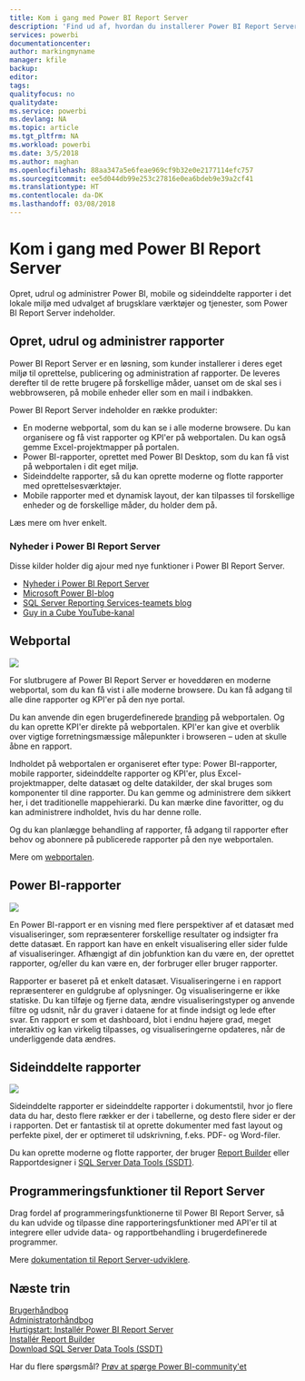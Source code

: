 ```yaml
---
title: Kom i gang med Power BI Report Server
description: 'Find ud af, hvordan du installerer Power BI Report Server. '
services: powerbi
documentationcenter: 
author: markingmyname
manager: kfile
backup: 
editor: 
tags: 
qualityfocus: no
qualitydate: 
ms.service: powerbi
ms.devlang: NA
ms.topic: article
ms.tgt_pltfrm: NA
ms.workload: powerbi
ms.date: 3/5/2018
ms.author: maghan
ms.openlocfilehash: 88aa347a5e6feae969cf9b32e0e2177114efc757
ms.sourcegitcommit: ee5d044db99e253c27816e0ea6bdeb9e39a2cf41
ms.translationtype: HT
ms.contentlocale: da-DK
ms.lasthandoff: 03/08/2018
---
```

# <a name="get-started-with-power-bi-report-server"></a>Kom i gang med Power BI Report Server
Opret, udrul og administrer Power BI, mobile og sideinddelte rapporter i det lokale miljø med udvalget af brugsklare værktøjer og tjenester, som Power BI Report Server indeholder.

## <a name="create-deploy-and-manage-reports"></a>Opret, udrul og administrer rapporter
Power BI Report Server er en løsning, som kunder installerer i deres eget miljø til oprettelse, publicering og administration af rapporter. De leveres derefter til de rette brugere på forskellige måder, uanset om de skal ses i webbrowseren, på mobile enheder eller som en mail i indbakken.

Power BI Report Server indeholder en række produkter:

* En moderne webportal, som du kan se i alle moderne browsere. Du kan organisere og få vist rapporter og KPI'er på webportalen. Du kan også gemme Excel-projektmapper på portalen.
* Power BI-rapporter, oprettet med Power BI Desktop, som du kan få vist på webportalen i dit eget miljø.
* Sideinddelte rapporter, så du kan oprette moderne og flotte rapporter med oprettelsesværktøjer.
* Mobile rapporter med et dynamisk layout, der kan tilpasses til forskellige enheder og de forskellige måder, du holder dem på.

Læs mere om hver enkelt.

### <a name="whats-new-in-power-bi-report-server"></a>Nyheder i Power BI Report Server
Disse kilder holder dig ajour med nye funktioner i Power BI Report Server.

* [Nyheder i Power BI Report Server](whats-new.md)
* [Microsoft Power BI-blog](https://powerbi.microsoft.com/blog/)
* [SQL Server Reporting Services-teamets blog](https://blogs.msdn.microsoft.com/sqlrsteamblog/)
* [Guy in a Cube YouTube-kanal](https://aka.ms/guyinacube)

## <a name="web-portal"></a>Webportal
![](media/get-started/web-portal.png)

For slutbrugere af Power BI Report Server er hoveddøren en moderne webportal, som du kan få vist i alle moderne browsere. Du kan få adgang til alle dine rapporter og KPI'er på den nye portal.

Du kan anvende din egen brugerdefinerede [branding](https://docs.microsoft.com/sql/reporting-services/branding-the-web-portal) på webportalen. Og du kan oprette KPI'er direkte på webportalen. KPI'er kan give et overblik over vigtige forretningsmæssige målepunkter i browseren – uden at skulle åbne en rapport.

Indholdet på webportalen er organiseret efter type: Power BI-rapporter, mobile rapporter, sideinddelte rapporter og KPI'er, plus Excel-projektmapper, delte datasæt og delte datakilder, der skal bruges som komponenter til dine rapporter. Du kan gemme og administrere dem sikkert her, i det traditionelle mappehierarki. Du kan mærke dine favoritter, og du kan administrere indholdet, hvis du har denne rolle.

Og du kan planlægge behandling af rapporter, få adgang til rapporter efter behov og abonnere på publicerede rapporter på den nye webportalen.

Mere om [webportalen](https://docs.microsoft.com/sql/reporting-services/web-portal-ssrs-native-mode).

## <a name="power-bi-reports"></a>Power BI-rapporter
![](media/get-started/powerbi-reports.png)

En Power BI-rapport er en visning med flere perspektiver af et datasæt med visualiseringer, som repræsenterer forskellige resultater og indsigter fra dette datasæt.  En rapport kan have en enkelt visualisering eller sider fulde af visualiseringer. Afhængigt af din jobfunktion kan du være en, der oprettet rapporter, og/eller du kan være en, der forbruger eller bruger rapporter.

Rapporter er baseret på et enkelt datasæt. Visualiseringerne i en rapport repræsenterer en guldgrube af oplysninger. Og visualiseringerne er ikke statiske. Du kan tilføje og fjerne data, ændre visualiseringstyper og anvende filtre og udsnit, når du graver i dataene for at finde indsigt og lede efter svar. En rapport er som et dashboard, blot i endnu højere grad, meget interaktiv og kan virkelig tilpasses, og visualiseringerne opdateres, når de underliggende data ændres.

## <a name="paginated-reports"></a>Sideinddelte rapporter
![](media/get-started/paginated-reports.png)

Sideinddelte rapporter er sideinddelte rapporter i dokumentstil, hvor jo flere data du har, desto flere rækker er der i tabellerne, og desto flere sider er der i rapporten. Det er fantastisk til at oprette dokumenter med fast layout og perfekte pixel, der er optimeret til udskrivning, f.eks. PDF- og Word-filer.

Du kan oprette moderne og flotte rapporter, der bruger [Report Builder](https://docs.microsoft.com/sql/reporting-services/report-builder/report-builder-in-sql-server-2016) eller Rapportdesigner i [SQL Server Data Tools (SSDT)](https://docs.microsoft.com/sql/reporting-services/tools/reporting-services-in-sql-server-data-tools-ssdt).

## <a name="report-server-programming-features"></a>Programmeringsfunktioner til Report Server
Drag fordel af programmeringsfunktionerne til Power BI Report Server, så du kan udvide og tilpasse dine rapporteringsfunktioner med API'er til at integrere eller udvide data- og rapportbehandling i brugerdefinerede programmer.

Mere [dokumentation til Report Server-udviklere](https://docs.microsoft.com/sql/reporting-services/reporting-services-developer-documentation).

## <a name="next-steps"></a>Næste trin
[Brugerhåndbog](user-handbook-overview.md)  
[Administratorhåndbog](admin-handbook-overview.md)  
[Hurtigstart: Installér Power BI Report Server](quickstart-install-report-server.md)  
[Installér Report Builder](https://docs.microsoft.com/sql/reporting-services/install-windows/install-report-builder)  
[Download SQL Server Data Tools (SSDT)](http://go.microsoft.com/fwlink/?LinkID=616714)

Har du flere spørgsmål? [Prøv at spørge Power BI-community'et](https://community.powerbi.com/)


